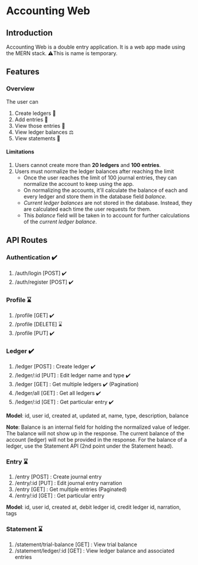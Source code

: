 # Accounting Web
## Introduction
Accounting Web is a double entry application. It is a web app made using the MERN stack. ⚠️This is name is temporary.
## Features
### Overview
The user can
1. Create ledgers 📒
2. Add entries 📝
3. View those entries 📃
4. View ledger balances ⚖️
5. View statements 📃
#### Limitations
1. Users cannot create more than **20 ledgers** and **100 entries**.
2. Users must normalize the ledger balances after reaching the limit
    - Once the user reaches the limit of 100 journal entries, they can normalize the account to keep using the app.
    - On normalizing the accounts, it'll calculate the balance of each and every ledger and store them in the database field *balance*.
    - *Current ledger balances* are not stored in the database. Instead, they are calculated each time the user requests for them.
    - This *balance* field will be taken in to account for further calculations of the *current ledger balance*.
## API Routes
### Authentication ✔️
1. /auth/login [POST] ✔️
2. /auth/register [POST] ✔️
### Profile ⌛
1. /profile [GET] ✔️
2. /profile [DELETE] ⌛
3. /profile [PUT] ✔️
### Ledger ✔️
1. /ledger [POST] : Create ledger ✔️
2. /ledger/:id [PUT] : Edit ledger name and type ✔️
3. /ledger [GET] : Get multiple ledgers ✔️ (Pagination)
4. /ledger/all [GET] : Get all ledgers ✔️
5. /ledger/:id [GET] : Get particular entry ✔️

**Model**: id, user id, created at, updated at, name, type, description, balance

**Note**: Balance is an internal field for holding the normalized value of ledger. The balance will not show up in the response. The current balance of the account (ledger) will not be provided in the response. For the balance of a ledger, use the Statement API (2nd point under the Statement head).
### Entry ⌛
1. /entry [POST] : Create journal entry
2. /entry/:id [PUT] : Edit journal entry narration
3. /entry [GET] : Get multiple entries (Paginated)
4. /entry/:id [GET] : Get particular entry

**Model**: id, user id, created at, debit ledger id, credit ledger id, narration, tags
### Statement ⌛
1. /statement/trial-balance [GET] : View trial balance
2. /statement/ledger/:id [GET] : View ledger balance and associated entries
